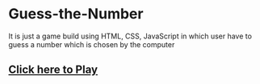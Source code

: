 # Guess-the-Number
It is just a game build using HTML, CSS, JavaScript in which user have to guess a number which is chosen by the computer 
## <a href="https://ritesh512.github.io/Guess-the-Number/">Click here to Play</a>
